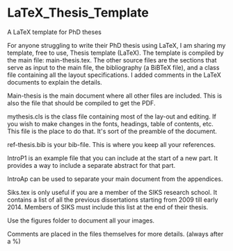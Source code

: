 # LaTeX_Thesis_Template
A LaTeX template for PhD theses

For anyone struggling to write their PhD thesis using LaTeX, I am sharing my template, free to use, Thesis template (LaTeX). 
The template is compiled by the main file: main-thesis.tex. The other source files are the sections that serve as input to 
the main file, the bibliography (a BiBTeX file), and a class file containing all the layout specifications. I added comments 
in the LaTeX documents to explain the details.

Main-thesis is the main document where all other files are included. 
This is also the file that should be compiled to get the PDF.

mythesis.cls is the class file containing most of the lay-out and editing.
If you wish to make changes in the fonts, headings, table of contents,
etc. This file is the place to do that. It's sort of the preamble of the 
document.

ref-thesis.bib is your bib-file. This is where you keep all your references.

IntroP1 is an example file that you can include at the start of a new part. 
It provides a way to include a separate abstract for that part.

IntroAp can be used to separate your main document from the appendices.

Siks.tex is only useful if you are a member of the SIKS research school.
It contains a list of all the previous dissertations starting from 2009 
till early 2014. Members of SIKS must include this list at the end of their
thesis.

Use the figures folder to document all your images.

Comments are placed in the files themselves for more details. (always after a %)
